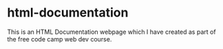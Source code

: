# html-documentation
This is an HTML Documentation webpage which I have created as part of the free code camp web dev course.
